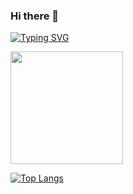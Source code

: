 ### Hi there 👋
[![Typing SVG](https://readme-typing-svg.demolab.com/?lines=Thanks+for+stopping+by;I'm+a+full-stack+developer)](https://git.io/typing-svg)

<img height="180em" src="https://github-readme-stats.vercel.app/api?username=kehrenclou&show_icons=true&hide_border=true&&count_private=true&include_all_commits=true" />

[![Top Langs](https://github-readme-stats-git-masterrstaa-rickstaa.vercel.app/api/top-langs/?username=kehrenclou&hide=jupyter%20notebook)](https://github.com/kehrenclou/github-readme-stats)
<!--
**kehrenclou/kehrenclou** is a ✨ _special_ ✨ repository because its `README.md` (this file) appears on your GitHub profile.

Here are some ideas to get you started:

- 🔭 I’m currently working on ...
- 🌱 I’m currently learning ...
- 👯 I’m looking to collaborate on ...
- 🤔 I’m looking for help with ...
- 💬 Ask me about ...
- 📫 How to reach me: ...
- 😄 Pronouns: ...
- ⚡ Fun fact: ...
-->
